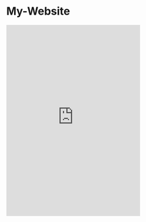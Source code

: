 # My-Website
<iframe src="https://discord.com/widget?id=1069434006430568509&theme=dark" width="350" height="500" allowtransparency="true" frameborder="0" sandbox="allow-popups allow-popups-to-escape-sandbox allow-same-origin allow-scripts"></iframe>
